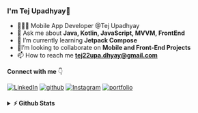 ### I'm Tej Upadhyay👋      
    
- 🧑🏽‍💻 Mobile App Developer @Tej Upadhyay
- 💬 Ask me about **Java, Kotlin, JavaScript, MVVM, FrontEnd**
- 🌱 I’m currently learning **Jetpack Compose**
- 🤝I’m looking to collaborate on **Mobile and Front-End Projects**
- 📫 How to reach me **tej22upa.dhyay@gmail.com**

**Connect with me** 👇

<p float="left">
   
  <a href="https://www.linkedin.com/in/tejprakash-upadhyay-b62388169/" title="Redirect to LinkedIn" target="_blank">
    <img src="https://img.shields.io/badge/LinkedIn-0077B5?style=for-the-badge&logo=linkedin&logoColor=white" alt="LinkedIn" /></a>
  <a href="https://leetcode.com/TejprakashUpadhyay/" title="Redirect to leetcode" target="_blank">
    <img src=https://img.shields.io/badge/Leetcode-FFBF00?style=for-the-badge&logo=leetcode&logoColor=black
 alt="github" style="margin-bottom: 5px;"/></a>
  <a href="https://www.instagram.com/tejupadhyay07" title="Redirect to Instagram" target="_blank">
    <img src="https://img.shields.io/badge/Instagram-E4405F?style=for-the-badge&logo=instagram&logoColor=white" alt="Instagram" /></a>
   <a href="https://tejprakash18.github.io/portfolio/index.html" title="portfolio" target="_blank">
    <img src="https://img.shields.io/badge/portfolio-8B89CC?style=for-the-badge&logo=portfolio&logoColor=white" alt="portfolio" /></a>  
</p>

<details>	
  <summary><b>⚡ Github Stats</b></summary>
<img height="180em" src="https://github-readme-stats.vercel.app/api?username=TejPrakash18&show_icons=true&locale=en" alt="TejPrakash18" />
<img height="180em" src="https://github-readme-stats.vercel.app/api/top-langs/?username=TejPrakash18&layout=compact"/>
<!-- <img height="180em" src="https://github-readme-streak-stats.herokuapp.com/?user=tejprakash18&" alt="TejPrakash" />
<img height="180em" src="https://github-contributor-stats.vercel.app/api?username=TejPrakash18&limit=5&theme=dark&combine_all_yearly_contributions=true" alt="Tej" />
 -->
</details>





